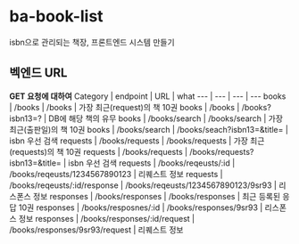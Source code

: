 # ba-book-list

isbn으로 관리되는 책장, 프론트엔드 시스템 만들기

## 벡엔드 URL

__GET 요청에 대하여__
Category | endpoint | URL | what
--- | --- | --- | ---
books | /books | /books | 가장 최근(request)의 책 10권
books | /books | /books?isbn13=? | DB에 해당 책의 유무
books | /books/search | /books/search | 가장 최근(출판일)의 책 10권
books | /books/search | /books/seach?isbn13=&title= | isbn 우선 검색
requests | /books/requests | /books/requests | 가장 최근(requests)의 책 10권
requests | /books/requests | /books/requests?isbn13=&title= | isbn 우선 검색
requests | /books/reqeusts/:id | /books/reqeusts/1234567890123 | 리퀘스트 정보
requests | /books/reqeusts/:id/response | /books/reqeusts/1234567890123/9sr93 | 리스폰스 정보
responses | /books/responses | /books/responses | 최근 등록된 응답 10권
responses | /books/resposnes/:id | /books/responses/9sr93 | 리스폰스 정보
responses | /books/responses/:id/request | /books/responses/9sr93/request | 리퀘스트 정보
